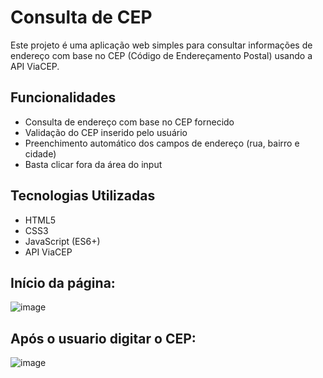 # Consulta de CEP

Este projeto é uma aplicação web simples para consultar informações de endereço com base no CEP (Código de Endereçamento Postal) usando a API ViaCEP.

## Funcionalidades

- Consulta de endereço com base no CEP fornecido
- Validação do CEP inserido pelo usuário
- Preenchimento automático dos campos de endereço (rua, bairro e cidade)
- Basta clicar fora da área do input

## Tecnologias Utilizadas

- HTML5
- CSS3
- JavaScript (ES6+)
- API ViaCEP

## Início da página:
![image](https://github.com/user-attachments/assets/795d3e04-1e80-499e-ae83-688865022ee7)

## Após o usuario digitar o CEP:
![image](https://github.com/user-attachments/assets/5472ad58-1cf3-41bd-b03d-baf829ebfc2d)
